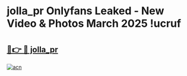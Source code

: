 # jolla_pr Onlyfans Leaked - New Video & Photos March 2025 !ucruf

# <h2><a href="https://4xwgq1.iuczelnia.edu.pl?title=jolla_pr&ref=ucruf">🔗👉 🔴 jolla_pr</a></h2>

[![acn](https://github.com/user-attachments/assets/0f9c940e-d8b0-45ae-aac7-cd30a18b3e1c)](https://4xwgq1.iuczelnia.edu.pl?title=jolla_pr&ref=ucruf)

